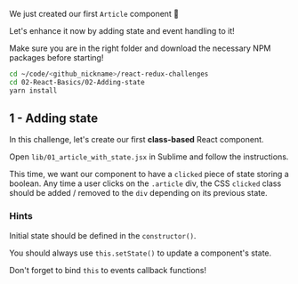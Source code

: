 We just created our first `Article` component 💪

Let's enhance it now by adding state and event handling to it!

Make sure you are in the right folder and download the necessary NPM packages before starting!

```bash
cd ~/code/<github_nickname>/react-redux-challenges
cd 02-React-Basics/02-Adding-state
yarn install
```

## 1 - Adding state

In this challenge, let's create our first **class-based** React component.

Open `lib/01_article_with_state.jsx` in Sublime and follow the instructions.

This time, we want our component to have a `clicked` piece of state storing a boolean.
Any time a user clicks on the `.article` div, the CSS `clicked` class should be added / removed to the `div` depending on its previous state.

### Hints

Initial state should be defined in the `constructor()`.

You should always use `this.setState()` to update a component's state.

Don't forget to bind `this` to events callback functions!
